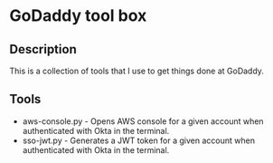 # GoDaddy tool box

## Description
This is a collection of tools that I use to get things done at GoDaddy.
## Tools
* aws-console.py - Opens AWS console for a given account when authenticated with Okta in the terminal.
* sso-jwt.py - Generates a JWT token for a given account when authenticated with Okta in the terminal.